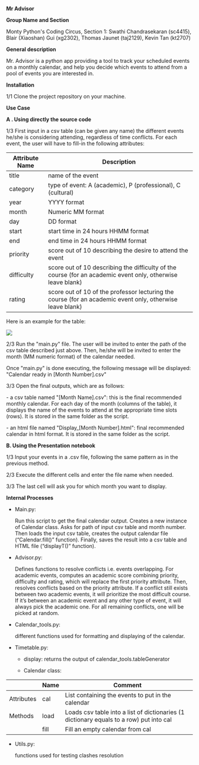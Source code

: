 **Mr Advisor**

**Group Name and Section**

Monty Python's Coding Circus, Section 1: Swathi Chandrasekaran (sc4415), Blair
(Xiaoshan) Gui (xg2302), Thomas Jaunet (taj2129), Kevin Tan (kt2707)

**General description**

Mr. Advisor is a python app providing a tool to track your scheduled events on a
monthly calendar, and help you decide which events to attend from a pool of
events you are interested in.

**Installation**

1/1 Clone the project repository on your machine.

**Use Case**

**A . Using directly the source code**

1/3 First input in a csv table (can be given any name) the different events
he/she is considering attending, regardless of time conflicts. For each event,
the user will have to fill-in the following attributes:

| Attribute Name | Description                                                                                                 |
|----------------|-------------------------------------------------------------------------------------------------------------|
| title          | name of the event                                                                                           |
| category       | type of event: A (academic), P (professional), C (cultural)                                                 |
| year           | YYYY format                                                                                                 |
| month          | Numeric MM format                                                                                           |
| day            | DD format                                                                                                   |
| start          | start time in 24 hours HHMM format                                                                          |
| end            | end time in 24 hours HHMM format                                                                            |
| priority       | score out of 10 describing the desire to attend the event                                                   |
| difficulty     | score out of 10 describing the difficulty of the course (for an academic event only, otherwise leave blank) |
| rating         | score out of 10 of the professor lecturing the course (for an academic event only, otherwise leave blank)   |

Here is an example for the table:

![](media/1d5eed94af97d160658a92c051d8a886.jpg)

2/3 Run the "main.py" file. The user will be invited to enter the path of the
csv table described just above. Then, he/she will be invited to enter the month
(MM numeric format) of the calendar needed.

Once "main.py" is done executing, the following message will be displayed:
"Calendar ready in [Month Number].csv"

3/3 Open the final outputs, which are as follows:

\- a csv table named "[Month Name].csv": this is the final recommended monthly
calendar. For each day of the month (columns of the table), it displays the name
of the events to attend at the appropriate time slots (rows). It is stored in
the same folder as the script.

\- an html file named "Display_[Month Number].html": final recommended calendar
in html format. It is stored in the same folder as the script.

**B. Using the Presentation notebook**

1/3 Input your events in a .csv file, following the same pattern as in the
previous method.

2/3 Execute the different cells and enter the file name when needed.

3/3 The last cell will ask you for which month you want to display.

**Internal Processes**

-   Main.py:

    Run this script to get the final calendar output. Creates a new instance of
    Calendar class. Asks for path of input csv table and month number. Then
    loads the input csv table, creates the output calendar file
    (“Calendar.fill()” function). Finally, saves the result into a csv table and
    HTML file (“displayT()” function).

-   Advisor.py:

    Defines functions to resolve conflicts i.e. events overlapping. For academic
    events, computes an academic score combining priority, difficulty and
    rating, which will replace the first priority attribute. Then, resolves
    conflicts based on the priority attribute. If a conflict still exists
    between two academic events, it will prioritize the most difficult course.
    If it’s between an academic event and any other type of event, it will
    always pick the academic one. For all remaining conflicts, one will be
    picked at random.

-   Calendar_tools.py:

    different functions used for formatting and displaying of the calendar.

-   Timetable.py:

    -   display: returns the output of calendar_tools.tableGenerator

    -   Calendar class:

|            | Name | Comment                                                                                 |
|------------|------|-----------------------------------------------------------------------------------------|
| Attributes | cal  | List containing the events to put in the calendar                                       |
| Methods    | load | Loads csv table into a list of dictionaries (1 dictionary equals to a row) put into cal |
|            | fill | Fill an empty calendar from cal                                                         |

-   Utils.py:

    functions used for testing clashes resolution
